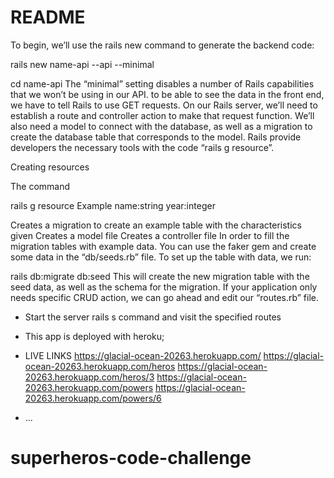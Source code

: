 # README

To begin, we’ll use the rails new command to generate the backend code:

rails new name-api --api --minimal

cd name-api The “minimal” setting disables a number of Rails capabilities that we won’t be using in our API. to be able to see the data in the front end, we have to tell Rails to use GET requests. On our Rails server, we’ll need to establish a route and controller action to make that request function. We’ll also need a model to connect with the database, as well as a migration to create the database table that corresponds to the model. Rails provide developers the necessary tools with the code “rails g resource”.

Creating resources

The command

rails g resource Example name:string year:integer

Creates a migration to create an example table with the characteristics given Creates a model file Creates a controller file In order to fill the migration tables with example data. You can use the faker gem and create some data in the “db/seeds.rb” file. To set up the table with data, we run:

rails db:migrate db:seed This will create the new migration table with the seed data, as well as the schema for the migration. If your application only needs specific CRUD action, we can go ahead and edit our “routes.rb” file.
* Start the server rails s command and visit the specified routes

* This app is deployed with heroku;
* LIVE LINKS
https://glacial-ocean-20263.herokuapp.com/
https://glacial-ocean-20263.herokuapp.com/heros
https://glacial-ocean-20263.herokuapp.com/heros/3
https://glacial-ocean-20263.herokuapp.com/powers
https://glacial-ocean-20263.herokuapp.com/powers/6




* ...
# superheros-code-challenge
